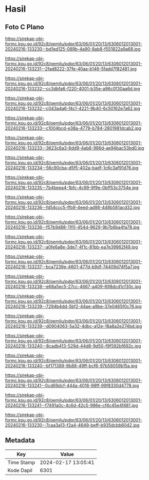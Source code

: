 # Hasil

## Foto C Plano

https://sirekap-obj-formc.kpu.go.id/92c8/pemilu/pdpr/63/06/01/20/13/6306012013001-20240216-133230--bd1ed125-089b-4a90-8ab8-f551822a9a68.jpg

https://sirekap-obj-formc.kpu.go.id/92c8/pemilu/pdpr/63/06/01/20/13/6306012013001-20240216-133231--2fad8222-37fe-40aa-b146-5fadd7f82481.jpg

https://sirekap-obj-formc.kpu.go.id/92c8/pemilu/pdpr/63/06/01/20/13/6306012013001-20240216-133232--cc3dbfa6-f220-4001-b35e-a96c0f30aa6d.jpg

https://sirekap-obj-formc.kpu.go.id/92c8/pemilu/pdpr/63/06/01/20/13/6306012013001-20240216-133232--c043a4a6-f4c1-4221-9b40-6c50162e7a62.jpg

https://sirekap-obj-formc.kpu.go.id/92c8/pemilu/pdpr/63/06/01/20/13/6306012013001-20240216-133233--c1004bcd-e38a-4779-b784-2801981dcab2.jpg

https://sirekap-obj-formc.kpu.go.id/92c8/pemilu/pdpr/63/06/01/20/13/6306012013001-20240216-133233--3623c6a3-6dd9-4ab8-986d-ae94bac53bd0.jpg

https://sirekap-obj-formc.kpu.go.id/92c8/pemilu/pdpr/63/06/01/20/13/6306012013001-20240216-133234--56c90cba-d5f5-402a-badf-1c6c3af91d76.jpg

https://sirekap-obj-formc.kpu.go.id/92c8/pemilu/pdpr/63/06/01/20/13/6306012013001-20240216-133235--7b4beea4-1bfc-4c99-9f9e-0bff53c3754e.jpg

https://sirekap-obj-formc.kpu.go.id/92c8/pemilu/pdpr/63/06/01/20/13/6306012013001-20240216-133236--fd54ccc5-ffb9-4eed-ad88-448b581acd32.jpg

https://sirekap-obj-formc.kpu.go.id/92c8/pemilu/pdpr/63/06/01/20/13/6306012013001-20240216-133236--f57b9d88-11f0-454d-9629-9b7b6ba4fa78.jpg

https://sirekap-obj-formc.kpu.go.id/92c8/pemilu/pdpr/63/06/01/20/13/6306012013001-20240216-133237--a0fe6a8e-3de7-4f1c-81bb-ea7e39962f49.jpg

https://sirekap-obj-formc.kpu.go.id/92c8/pemilu/pdpr/63/06/01/20/13/6306012013001-20240216-133237--bca7239e-4601-477d-b9df-74409d74f5a7.jpg

https://sirekap-obj-formc.kpu.go.id/92c8/pemilu/pdpr/63/06/01/20/13/6306012013001-20240216-133238--e68a5ec5-27cc-4667-a409-698dcd1cf30c.jpg

https://sirekap-obj-formc.kpu.go.id/92c8/pemilu/pdpr/63/06/01/20/13/6306012013001-20240216-133239--7294b4dd-5bf2-44ae-a9be-37e0465f0c76.jpg

https://sirekap-obj-formc.kpu.go.id/92c8/pemilu/pdpr/63/06/01/20/13/6306012013001-20240216-133239--d0904063-5a32-4dbc-a12e-18a8a2e274bd.jpg

https://sirekap-obj-formc.kpu.go.id/92c8/pemilu/pdpr/63/06/01/20/13/6306012013001-20240216-133240--8cadb413-529d-44d8-9d50-f9f592bf692c.jpg

https://sirekap-obj-formc.kpu.go.id/92c8/pemilu/pdpr/63/06/01/20/13/6306012013001-20240216-133240--bf171389-9b88-49ff-bcf6-97b58059b15a.jpg

https://sirekap-obj-formc.kpu.go.id/92c8/pemilu/pdpr/63/06/01/20/13/6306012013001-20240216-133241--0cd69dcf-444a-4016-98ff-99f8330d4778.jpg

https://sirekap-obj-formc.kpu.go.id/92c8/pemilu/pdpr/63/06/01/20/13/6306012013001-20240216-133241--f7491a0c-4c6d-42c5-986e-cf4c45e4f481.jpg

https://sirekap-obj-formc.kpu.go.id/92c8/pemilu/pdpr/63/06/01/20/13/6306012013001-20240216-133230--7caa3a13-f2a4-4649-beff-b935dcbb6042.jpg


## Metadata

| Key        | Value               |
| ---------- | ------------------- |
| Time Stamp | 2024-02-17 13:05:41 |
| Kode Dapil | 6301                |



